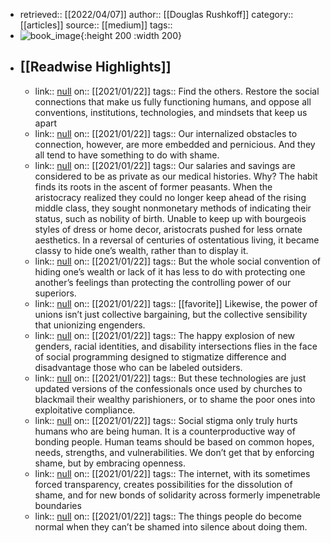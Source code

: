 - retrieved:: [[2022/04/07]]
  author:: [[Douglas Rushkoff]]
  category:: [[articles]]
  source:: [[medium]]
  tags::
- ![book_image](https://readwise-assets.s3.amazonaws.com/static/images/article0.00998d930354.png){:height 200 :width 200}
- ## [[Readwise Highlights]]
	- link:: [null](null)
	  on:: [[2021/01/22]]
	  tags:: 
	  Find the others. Restore the social connections that make us fully functioning humans, and oppose all conventions, institutions, technologies, and mindsets that keep us apart
	- link:: [null](null)
	  on:: [[2021/01/22]]
	  tags:: 
	  Our internalized obstacles to connection, however, are more embedded and pernicious. And they all tend to have something to do with shame.
	- link:: [null](null)
	  on:: [[2021/01/22]]
	  tags:: 
	  Our salaries and savings are considered to be as private as our medical histories. Why? The habit finds its roots in the ascent of former peasants. When the aristocracy realized they could no longer keep ahead of the rising middle class, they sought nonmonetary methods of indicating their status, such as nobility of birth. Unable to keep up with bourgeois styles of dress or home decor, aristocrats pushed for less ornate aesthetics. In a reversal of centuries of ostentatious living, it became classy to hide one’s wealth, rather than to display it.
	- link:: [null](null)
	  on:: [[2021/01/22]]
	  tags:: 
	  But the whole social convention of hiding one’s wealth or lack of it has less to do with protecting one another’s feelings than protecting the controlling power of our superiors.
	- link:: [null](null)
	  on:: [[2021/01/22]]
	  tags:: [[favorite]]
	  Likewise, the power of unions isn’t just collective bargaining, but the collective sensibility that unionizing engenders.
	- link:: [null](null)
	  on:: [[2021/01/22]]
	  tags:: 
	  The happy explosion of new genders, racial identities, and disability intersections flies in the face of social programming designed to stigmatize difference and disadvantage those who can be labeled outsiders.
	- link:: [null](null)
	  on:: [[2021/01/22]]
	  tags:: 
	  But these technologies are just updated versions of the confessionals once used by churches to blackmail their wealthy parishioners, or to shame the poor ones into exploitative compliance.
	- link:: [null](null)
	  on:: [[2021/01/22]]
	  tags:: 
	  Social stigma only truly hurts humans who are being human. It is a counterproductive way of bonding people. Human teams should be based on common hopes, needs, strengths, and vulnerabilities. We don’t get that by enforcing shame, but by embracing openness.
	- link:: [null](null)
	  on:: [[2021/01/22]]
	  tags:: 
	  The internet, with its sometimes forced transparency, creates possibilities for the dissolution of shame, and for new bonds of solidarity across formerly impenetrable boundaries
	- link:: [null](null)
	  on:: [[2021/01/22]]
	  tags:: 
	  The things people do become normal when they can’t be shamed into silence about doing them.